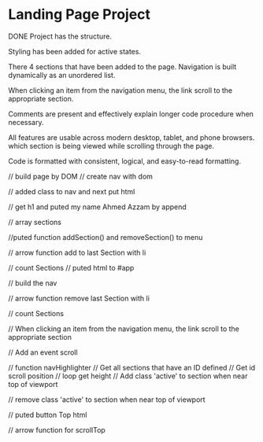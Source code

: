 # Landing Page Project

DONE
Project has the structure.

Styling has been added for active states.

There 4 sections that have been added to the page.
Navigation is built dynamically as an unordered list.

When clicking an item from the navigation menu, the link scroll to the appropriate section.

Comments are present and effectively explain longer code procedure when necessary.

All features are usable across modern desktop, tablet, and phone browsers.
which section is being viewed while scrolling through the page.

Code is formatted with consistent, logical, and easy-to-read formatting.


// build page by DOM 
// create nav with dom

// added class to nav and next put html

// get h1 and puted my name Ahmed Azzam by append

// array sections 

//puted function addSection() and removeSection() to menu


// arrow function add to last Section with li 

// count Sections
 // puted html to #app 

 
 // build the nav
 
 
// arrow function remove last Section with li 

// count Sections


 // When clicking an item from the navigation menu, the link scroll to the appropriate section 

 
 // Add an event scroll
 
// function navHighlighter
 // Get all sections that have an ID defined
 // Get id scroll position
 // loop get height 
 // Add class 'active' to section when near top of viewport
 
 
 // remove class 'active' to section when near top of viewport
 
 

// puted button Top html 


// arrow function for scrollTop